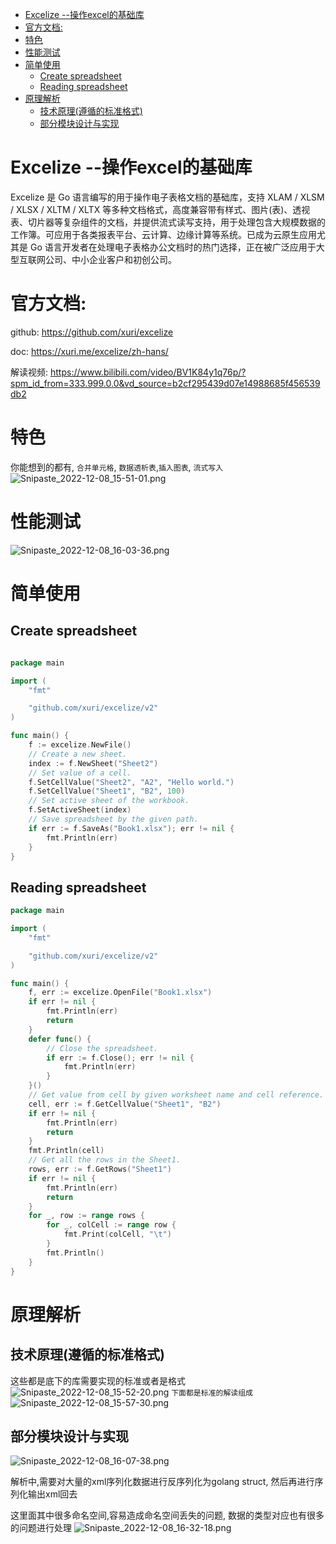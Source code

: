 - [Excelize --操作excel的基础库](#excelize---操作excel的基础库)
- [官方文档:](#官方文档)
- [特色](#特色)
- [性能测试](#性能测试)
- [简单使用](#简单使用)
  - [Create spreadsheet](#create-spreadsheet)
  - [Reading spreadsheet](#reading-spreadsheet)
- [原理解析](#原理解析)
  - [技术原理(遵循的标准格式)](#技术原理遵循的标准格式)
  - [部分模块设计与实现](#部分模块设计与实现)

# Excelize --操作excel的基础库
Excelize 是 Go 语言编写的用于操作电子表格文档的基础库，支持 XLAM / XLSM / XLSX / XLTM / XLTX 等多种文档格式，高度兼容带有样式、图片(表)、透视表、切片器等复杂组件的文档，并提供流式读写支持，用于处理包含大规模数据的工作簿。可应用于各类报表平台、云计算、边缘计算等系统。已成为云原生应用尤其是 Go 语言开发者在处理电子表格办公文档时的热门选择，正在被广泛应用于大型互联网公司、中小企业客户和初创公司。

# 官方文档:
github: https://github.com/xuri/excelize

doc: https://xuri.me/excelize/zh-hans/

解读视频: https://www.bilibili.com/video/BV1K84y1q76p/?spm_id_from=333.999.0.0&vd_source=b2cf295439d07e14988685f456539db2
# 特色
你能想到的都有, `合并单元格`, `数据透析表`,`插入图表`, `流式写入` 
![Snipaste_2022-12-08_15-51-01.png](./images/Snipaste_2022-12-08_15-51-01.png)
# 性能测试
![Snipaste_2022-12-08_16-03-36.png](./images/Snipaste_2022-12-08_16-03-36.png)
# 简单使用
## Create spreadsheet
```go

package main

import (
    "fmt"

    "github.com/xuri/excelize/v2"
)

func main() {
    f := excelize.NewFile()
    // Create a new sheet.
    index := f.NewSheet("Sheet2")
    // Set value of a cell.
    f.SetCellValue("Sheet2", "A2", "Hello world.")
    f.SetCellValue("Sheet1", "B2", 100)
    // Set active sheet of the workbook.
    f.SetActiveSheet(index)
    // Save spreadsheet by the given path.
    if err := f.SaveAs("Book1.xlsx"); err != nil {
        fmt.Println(err)
    }
}
```

## Reading spreadsheet
```go
package main

import (
    "fmt"

    "github.com/xuri/excelize/v2"
)

func main() {
    f, err := excelize.OpenFile("Book1.xlsx")
    if err != nil {
        fmt.Println(err)
        return
    }
    defer func() {
        // Close the spreadsheet.
        if err := f.Close(); err != nil {
            fmt.Println(err)
        }
    }()
    // Get value from cell by given worksheet name and cell reference.
    cell, err := f.GetCellValue("Sheet1", "B2")
    if err != nil {
        fmt.Println(err)
        return
    }
    fmt.Println(cell)
    // Get all the rows in the Sheet1.
    rows, err := f.GetRows("Sheet1")
    if err != nil {
        fmt.Println(err)
        return
    }
    for _, row := range rows {
        for _, colCell := range row {
            fmt.Print(colCell, "\t")
        }
        fmt.Println()
    }
}
```
# 原理解析
## 技术原理(遵循的标准格式)
这些都是底下的库需要实现的标准或者是格式
![Snipaste_2022-12-08_15-52-20.png](./images/Snipaste_2022-12-08_15-52-20.png)
`下面都是标准的解读组成`
![Snipaste_2022-12-08_15-57-30.png](./images/Snipaste_2022-12-08_15-57-30.png)

## 部分模块设计与实现
![Snipaste_2022-12-08_16-07-38.png](./images/Snipaste_2022-12-08_16-07-38.png)

解析中,需要对大量的xml序列化数据进行反序列化为golang struct, 然后再进行序列化输出xml回去

这里面其中很多命名空间,容易造成命名空间丢失的问题, 数据的类型对应也有很多的问题进行处理
![Snipaste_2022-12-08_16-32-18.png](./images/Snipaste_2022-12-08_16-32-18.png)

